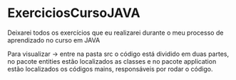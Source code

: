 # ExerciciosCursoJAVA
Deixarei todos os exercícios que eu realizarei durante o meu processo de aprendizado no curso em JAVA

Para visualizar -> entre na pasta src
o código está dividido em duas partes, no pacote entities estão localizados as classes
e no pacote application estão localizados os códigos mains, responsáveis por rodar o código. 
